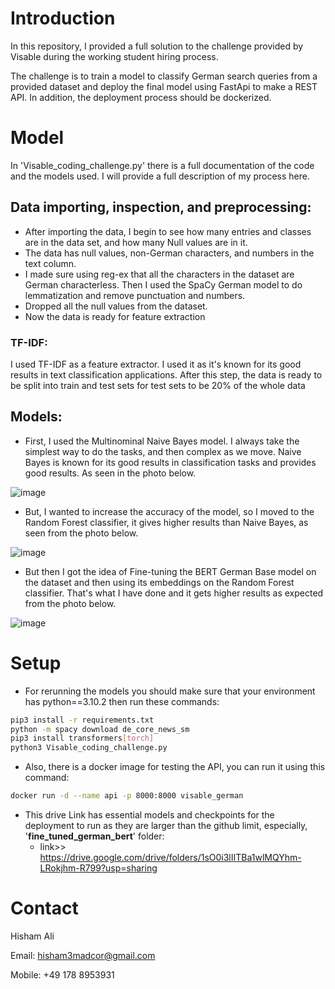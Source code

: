# Introduction

In this repository, I provided a full solution to the challenge provided by Visable during the working student hiring process. 

The challenge is to train a model to classify German search queries from a provided dataset and deploy the final model using FastApi to make a REST API. In addition, the deployment process should be dockerized.

# Model

In 'Visable_coding_challenge.py' there is a full documentation of the code and the models used. I will provide a full description of my process here.

## Data importing, inspection, and preprocessing:

* After importing the data, I begin to see how many entries and classes are in the data set, and how many Null values are in it.
* The data has null values, non-German characters, and numbers in the text column.
* I made sure using reg-ex that all the characters in the dataset are German characterless. Then I used the SpaCy German model to do lemmatization and remove punctuation and numbers.
* Dropped all the null values from the dataset.
* Now the data is ready for feature extraction

### TF-IDF:

I used TF-IDF as a feature extractor. I used it as it's known for its good results in text classification applications. After this step, the data is ready to be split  into train and test sets for test sets to be 20% of the whole data

## Models:

* First, I used the Multinominal Naive Bayes model. I always take the simplest way to do the tasks, and then complex as we move. Naive Bayes is known for its good results in classification tasks and provides good results. As seen in the photo below.

![image](https://github.com/hishammadcor/HisAli753/assets/32823502/220f7943-b8b4-487c-b9d5-b32f0b7be676)


* But, I wanted to increase the accuracy of the model, so I moved to the Random Forest classifier, it gives higher results than Naive Bayes, as seen from the photo below.

![image](https://github.com/hishammadcor/HisAli753/assets/32823502/a965972c-260d-455a-bae8-eb3742ebfdfd)



* But then I got the idea of Fine-tuning the BERT German Base model on the dataset and then using its embeddings on the Random Forest classifier. That's what I have done and it gets higher results as expected from the photo below.

![image](https://github.com/hishammadcor/HisAli753/assets/32823502/d1e2b536-c0f4-4c29-824e-e8a370ceb163)



# Setup

* For rerunning the models you should make sure that your environment has python==3.10.2 then run these commands:

```bash
pip3 install -r requirements.txt
python -m spacy download de_core_news_sm
pip3 install transformers[torch]
python3 Visable_coding_challenge.py
```

* Also, there is a docker image for testing the API, you can run it using this command:

```bash
docker run -d --name api -p 8000:8000 visable_german
```

* This drive Link has essential models and checkpoints for the deployment to run as they are larger than the github limit, especially, '**fine_tuned_german_bert**' folder:
  * link>> https://drive.google.com/drive/folders/1sO0i3lIITBa1wlMQYhm-LRokjhm-R799?usp=sharing



# Contact

Hisham Ali

Email: hisham3madcor@gmail.com

Mobile: +49 178 8953931
